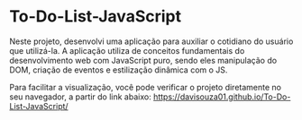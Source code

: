# To-Do-List-JavaScript

Neste projeto, desenvolvi uma aplicação para auxiliar o cotidiano do usuário que utilizá-la. A aplicação utiliza de conceitos fundamentais do desenvolvimento web com JavaScript puro, sendo eles manipulação do DOM, criação de eventos e estilização dinâmica com o JS.

Para facilitar a visualização, você pode verificar o projeto diretamente no seu navegador, a partir do link abaixo: 
https://davisouza01.github.io/To-Do-List-JavaScript/
